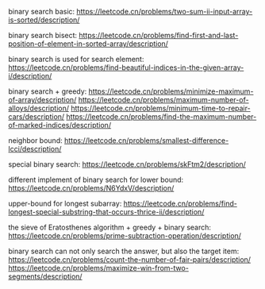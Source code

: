 binary search basic:
https://leetcode.cn/problems/two-sum-ii-input-array-is-sorted/description/


binary search bisect:
https://leetcode.cn/problems/find-first-and-last-position-of-element-in-sorted-array/description/


binary search is used for search element: https://leetcode.cn/problems/find-beautiful-indices-in-the-given-array-i/description/

binary search + greedy:
https://leetcode.cn/problems/minimize-maximum-of-array/description/
https://leetcode.cn/problems/maximum-number-of-alloys/description/
https://leetcode.cn/problems/minimum-time-to-repair-cars/description/
https://leetcode.cn/problems/find-the-maximum-number-of-marked-indices/description/

neighbor bound: https://leetcode.cn/problems/smallest-difference-lcci/description/

special binary search: https://leetcode.cn/problems/skFtm2/description/

different implement of binary search for lower bound: https://leetcode.cn/problems/N6YdxV/description/

upper-bound for longest subarray: https://leetcode.cn/problems/find-longest-special-substring-that-occurs-thrice-ii/description/


the sieve of Eratosthenes algorithm + greedy + binary search:
https://leetcode.cn/problems/prime-subtraction-operation/description/

binary search can not only search the answer, but also the target item:
https://leetcode.cn/problems/count-the-number-of-fair-pairs/description/
https://leetcode.cn/problems/maximize-win-from-two-segments/description/

